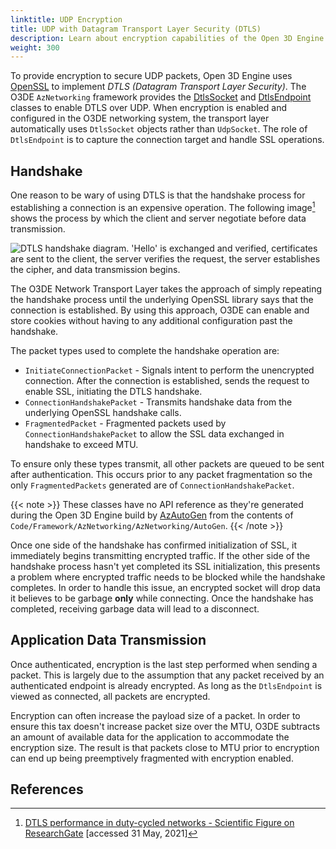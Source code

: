 ```yaml
---
linktitle: UDP Encryption
title: UDP with Datagram Transport Layer Security (DTLS)
description: Learn about encryption capabilities of the Open 3D Engine AzNetworking framework and how to use them in your project.
weight: 300
---
```


To provide encryption to secure UDP packets, Open 3D Engine uses [OpenSSL](https://www.openssl.org/) to implement *DTLS (Datagram Transport Layer Security)*. The O3DE `AzNetworking` framework provides the [DtlsSocket](/docs/api/frameworks/aznetworking/class_az_networking_1_1_dtls_socket.html) and [DtlsEndpoint](/docs/api/frameworks/aznetworking/class_az_networking_1_1_dtls_endpoint.html) classes to enable DTLS over UDP. When encryption is enabled and configured in the O3DE networking system, the transport layer automatically uses `DtlsSocket` objects rather than `UdpSocket`. The role of `DtlsEndpoint` is to capture the connection target and handle SSL operations.

## Handshake

One reason to be wary of using DTLS is that the handshake process for establishing a connection is an expensive operation. The following image[^1] shows the process by which the client and server negotiate before data transmission.

![DTLS handshake diagram. 'Hello' is exchanged and verified, certificates are sent to the client, the server verifies the request, the server establishes the cipher, and data transmission begins.](/images/user-guide/networking/dtls-handshake.png)

The O3DE Network Transport Layer takes the approach of simply repeating the handshake process until the underlying OpenSSL library says that the connection is established. By using this approach, O3DE can enable and store cookies without having to any additional configuration past the handshake.

The packet types used to complete the handshake operation are:

* `InitiateConnectionPacket` - Signals intent to perform the unencrypted connection. After the connection is established, sends the request to enable SSL, initiating the DTLS handshake.
* `ConnectionHandshakePacket` - Transmits handshake data from the underlying OpenSSL handshake calls.
* `FragmentedPacket` - Fragmented packets used by `ConnectionHandshakePacket` to allow the SSL data exchanged in handshake to exceed MTU.

To ensure only these types transmit, all other packets are queued to be sent after authentication. This occurs prior to any packet fragmentation so the only `FragmentedPackets` generated are of `ConnectionHandshakePacket`.

{{< note >}}
These classes have no API reference as they're generated during the Open 3D Engine build by [AzAutoGen](/docs/user-guide/programming/autogen/) from the contents of `Code/Framework/AzNetworking/AzNetworking/AutoGen`.
{{< /note >}}

Once one side of the handshake has confirmed initialization of SSL, it immediately begins transmitting encrypted traffic. If the other side of the handshake process hasn't yet completed its SSL initialization, this presents a problem where encrypted traffic needs to be blocked while the handshake completes. In order to handle this issue, an encrypted socket will drop data it believes to be garbage **only** while connecting. Once the handshake has completed, receiving garbage data will lead to a disconnect.

## Application Data Transmission

Once authenticated, encryption is the last step performed when sending a packet. This is largely due to the assumption that any packet received by an authenticated endpoint is already encrypted. As long as the `DtlsEndpoint` is viewed as connected, all packets are encrypted.

Encryption can often increase the payload size of a packet. In order to ensure this tax doesn't increase packet size over the MTU, O3DE subtracts an amount of available data for the application to accommodate the encryption size. The result is that packets close to MTU prior to encryption can end up being preemptively fragmented with encryption enabled.

## References

[^1]: [DTLS performance in duty-cycled networks - Scientific Figure on ResearchGate](https://www.researchgate.net/figure/Message-exchange-during-a-DTLS-handshake-Messages-in-parentheses-are-not-sent-for_fig1_308815075) \[accessed 31 May, 2021\]